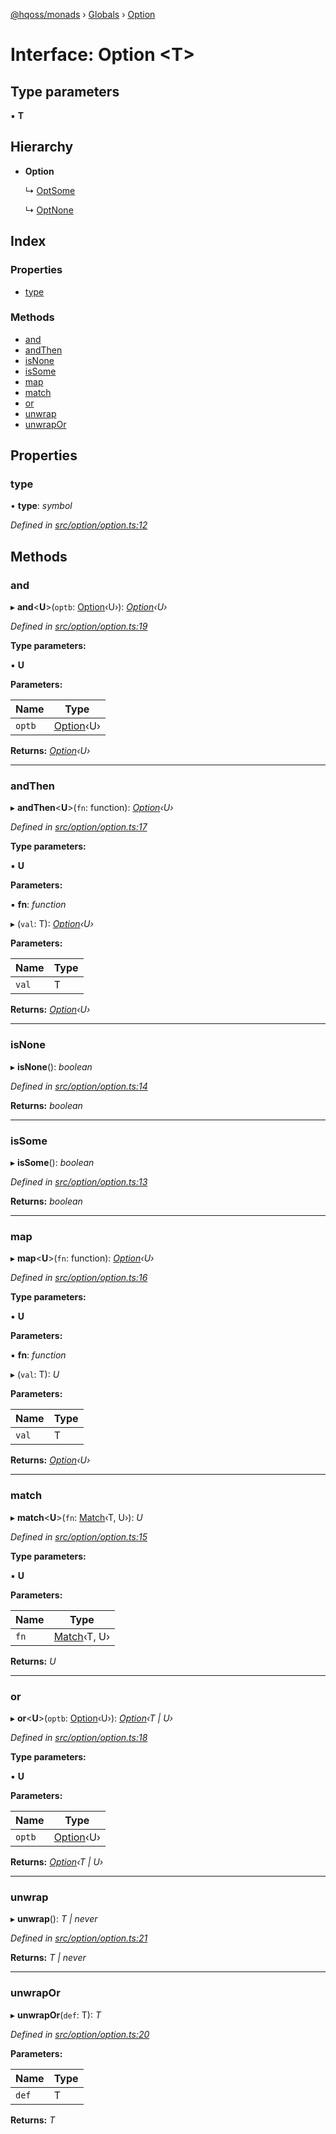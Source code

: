 [@hqoss/monads](../README.md) › [Globals](../globals.md) › [Option](option.md)

# Interface: Option <**T**>

## Type parameters

▪ **T**

## Hierarchy

* **Option**

  ↳ [OptSome](optsome.md)

  ↳ [OptNone](optnone.md)

## Index

### Properties

* [type](option.md#type)

### Methods

* [and](option.md#and)
* [andThen](option.md#andthen)
* [isNone](option.md#isnone)
* [isSome](option.md#issome)
* [map](option.md#map)
* [match](option.md#match)
* [or](option.md#or)
* [unwrap](option.md#unwrap)
* [unwrapOr](option.md#unwrapor)

## Properties

###  type

• **type**: *symbol*

*Defined in [src/option/option.ts:12](https://github.com/qworks-io/monads/blob/d32300b/src/option/option.ts#L12)*

## Methods

###  and

▸ **and**<**U**>(`optb`: [Option](option.md)‹U›): *[Option](option.md)‹U›*

*Defined in [src/option/option.ts:19](https://github.com/qworks-io/monads/blob/d32300b/src/option/option.ts#L19)*

**Type parameters:**

▪ **U**

**Parameters:**

Name | Type |
------ | ------ |
`optb` | [Option](option.md)‹U› |

**Returns:** *[Option](option.md)‹U›*

___

###  andThen

▸ **andThen**<**U**>(`fn`: function): *[Option](option.md)‹U›*

*Defined in [src/option/option.ts:17](https://github.com/qworks-io/monads/blob/d32300b/src/option/option.ts#L17)*

**Type parameters:**

▪ **U**

**Parameters:**

▪ **fn**: *function*

▸ (`val`: T): *[Option](option.md)‹U›*

**Parameters:**

Name | Type |
------ | ------ |
`val` | T |

**Returns:** *[Option](option.md)‹U›*

___

###  isNone

▸ **isNone**(): *boolean*

*Defined in [src/option/option.ts:14](https://github.com/qworks-io/monads/blob/d32300b/src/option/option.ts#L14)*

**Returns:** *boolean*

___

###  isSome

▸ **isSome**(): *boolean*

*Defined in [src/option/option.ts:13](https://github.com/qworks-io/monads/blob/d32300b/src/option/option.ts#L13)*

**Returns:** *boolean*

___

###  map

▸ **map**<**U**>(`fn`: function): *[Option](option.md)‹U›*

*Defined in [src/option/option.ts:16](https://github.com/qworks-io/monads/blob/d32300b/src/option/option.ts#L16)*

**Type parameters:**

▪ **U**

**Parameters:**

▪ **fn**: *function*

▸ (`val`: T): *U*

**Parameters:**

Name | Type |
------ | ------ |
`val` | T |

**Returns:** *[Option](option.md)‹U›*

___

###  match

▸ **match**<**U**>(`fn`: [Match](match.md)‹T, U›): *U*

*Defined in [src/option/option.ts:15](https://github.com/qworks-io/monads/blob/d32300b/src/option/option.ts#L15)*

**Type parameters:**

▪ **U**

**Parameters:**

Name | Type |
------ | ------ |
`fn` | [Match](match.md)‹T, U› |

**Returns:** *U*

___

###  or

▸ **or**<**U**>(`optb`: [Option](option.md)‹U›): *[Option](option.md)‹T | U›*

*Defined in [src/option/option.ts:18](https://github.com/qworks-io/monads/blob/d32300b/src/option/option.ts#L18)*

**Type parameters:**

▪ **U**

**Parameters:**

Name | Type |
------ | ------ |
`optb` | [Option](option.md)‹U› |

**Returns:** *[Option](option.md)‹T | U›*

___

###  unwrap

▸ **unwrap**(): *T | never*

*Defined in [src/option/option.ts:21](https://github.com/qworks-io/monads/blob/d32300b/src/option/option.ts#L21)*

**Returns:** *T | never*

___

###  unwrapOr

▸ **unwrapOr**(`def`: T): *T*

*Defined in [src/option/option.ts:20](https://github.com/qworks-io/monads/blob/d32300b/src/option/option.ts#L20)*

**Parameters:**

Name | Type |
------ | ------ |
`def` | T |

**Returns:** *T*
